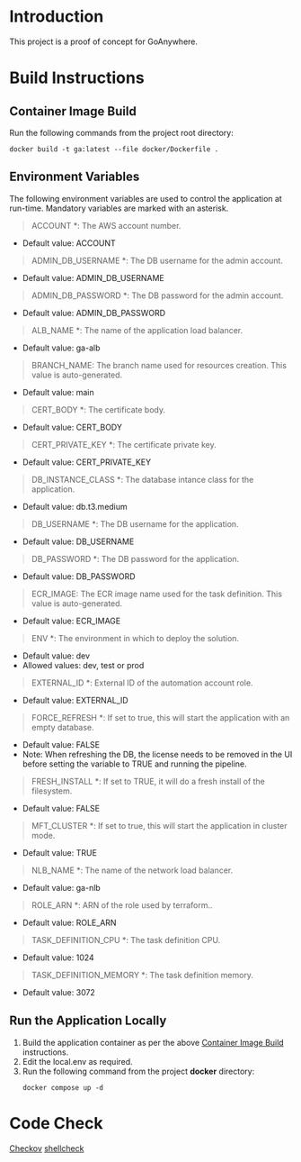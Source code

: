 # Introduction
This project is a proof of concept for GoAnywhere.

# Build Instructions

## Container Image Build
Run the following commands from the project root directory:
```
docker build -t ga:latest --file docker/Dockerfile .
```

## Environment Variables
The following environment variables are used to control the application at run-time. Mandatory variables are marked with an asterisk.

> ACCOUNT *: The AWS account number.
- Default value: ACCOUNT

> ADMIN_DB_USERNAME *: The DB username for the admin account.
- Default value: ADMIN_DB_USERNAME

> ADMIN_DB_PASSWORD *: The DB password for the admin account.
- Default value: ADMIN_DB_PASSWORD

> ALB_NAME *: The name of the application load balancer.
- Default value: ga-alb

> BRANCH_NAME: The branch name used for resources creation. This value is auto-generated.
- Default value: main

> CERT_BODY *: The certificate body.
- Default value: CERT_BODY

> CERT_PRIVATE_KEY *: The certificate private key.
- Default value: CERT_PRIVATE_KEY

> DB_INSTANCE_CLASS *: The database intance class for the application.
- Default value: db.t3.medium

> DB_USERNAME *: The DB username for the application.
- Default value: DB_USERNAME

> DB_PASSWORD *: The DB password for the application.
- Default value: DB_PASSWORD

> ECR_IMAGE: The ECR image name used for the task definition. This value is auto-generated.
- Default value: ECR_IMAGE

> ENV *: The environment in which to deploy the solution.
- Default value: dev
- Allowed values: dev, test or prod

> EXTERNAL_ID *: External ID of the automation account role.
- Default value: EXTERNAL_ID

> FORCE_REFRESH *: If set to true, this will start the application with an empty database.
- Default value: FALSE
- Note: When refreshing the DB, the license needs to be removed in the UI before setting the variable to TRUE and running the pipeline.

> FRESH_INSTALL *: If set to TRUE, it will do a fresh install of the filesystem.
- Default value: FALSE

> MFT_CLUSTER *: If set to true, this will start the application in cluster mode.
- Default value: TRUE

> NLB_NAME *: The name of the network load balancer.
- Default value: ga-nlb

> ROLE_ARN *: ARN of the role used by terraform..
- Default value: ROLE_ARN

> TASK_DEFINITION_CPU *: The task definition CPU.
- Default value: 1024

> TASK_DEFINITION_MEMORY *: The task definition memory.
- Default value: 3072

## Run the Application Locally

1. Build the application container as per the above [Container Image Build](#container-image-build) instructions.
1. Edit the local.env as required.
1. Run the following command from the project **docker** directory:
    ```
    docker compose up -d
    ```

# Code Check
[Checkov](https://www.checkov.io/)
[shellcheck](https://github.com/koalaman/shellcheck#how-to-use)